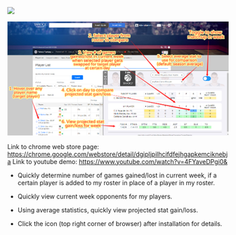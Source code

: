 ![](sample.gif)

![alt text](how-to-use.png)

Link to chrome web store page: https://chrome.google.com/webstore/detail/dgipljpilhcifdfejhgapkemciknebja
Link to youtube demo: https://www.youtube.com/watch?v=4FYaveDPgi0&

- Quickly determine number of games gained/lost in current week, if a certain player is added to my roster in place of a player in my roster.

- Quickly view current week opponents for my players.

- Using average statistics, quickly view projected stat gain/loss.

- Click the icon (top right corner of browser) after installation for details.
